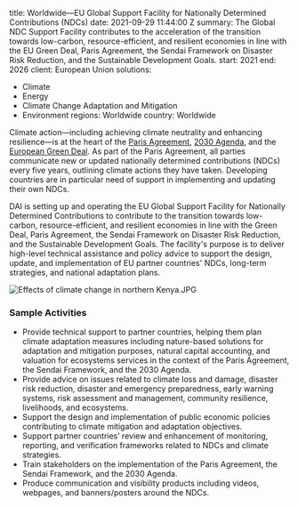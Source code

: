 
title: Worldwide—EU Global Support Facility for Nationally Determined Contributions
  (NDCs)
date: 2021-09-29 11:44:00 Z
summary: The Global NDC Support Facility contributes to the acceleration of the transition
  towards low-carbon, resource-efficient, and resilient economies in line with the
  EU Green Deal, Paris Agreement, the Sendai Framework on Disaster Risk Reduction,
  and the Sustainable Development Goals.
start: 2021
end: 2026
client: European Union
solutions:
- Climate
- Energy
- Climate Change Adaptation and Mitigation
- Environment
regions: Worldwide
country: Worldwide


Climate action—including achieving climate neutrality and enhancing resilience—is at the heart of the [Paris Agreement](https://unfccc.int/process-and-meetings/the-paris-agreement/the-paris-agreement), [2030 Agenda](https://www.un.org/sustainabledevelopment/climate-action/), and the [European Green Deal](https://ec.europa.eu/info/strategy/priorities-2019-2024/european-green-deal_en). As part of the Paris Agreement, all parties communicate new or updated nationally determined contributions (NDCs) every five years, outlining climate actions they have taken. Developing countries are in particular need of support in implementing and updating their own NDCs.

DAI is setting up and operating the EU Global Support Facility for Nationally Determined Contributions to contribute to the transition towards low-carbon, resource-efficient, and resilient economies in line with the Green Deal, Paris Agreement, the Sendai Framework on Disaster Risk Reduction, and the Sustainable Development Goals. The facility's purpose is to deliver high-level technical assistance and policy advice to support the design, update, and implementation of EU partner countries' NDCs, long-term strategies, and national adaptation plans.

![Effects of climate change in northern Kenya.JPG](/uploads/Effects%20of%20climate%20change%20in%20northern%20Kenya.JPG)

### Sample Activities

* Provide technical support to partner countries, helping them plan climate adaptation measures including nature-based solutions for adaptation and mitigation purposes, natural capital accounting, and valuation for ecosystems services in the context of the Paris Agreement, the Sendai Framework, and the 2030 Agenda.
* Provide advice on issues related to climate loss and damage, disaster risk reduction, disaster and emergency preparedness, early warning systems, risk assessment and management, community resilience, livelihoods, and ecosystems.
* Support the design and implementation of public economic policies contributing to climate mitigation and adaptation objectives.
* Support partner countries’ review and enhancement of monitoring, reporting, and verification frameworks related to NDCs and climate strategies.
* Train stakeholders on the implementation of the Paris Agreement, the Sendai Framework, and the 2030 Agenda.
* Produce communication and visibility products including videos, webpages, and banners/posters around the NDCs.
